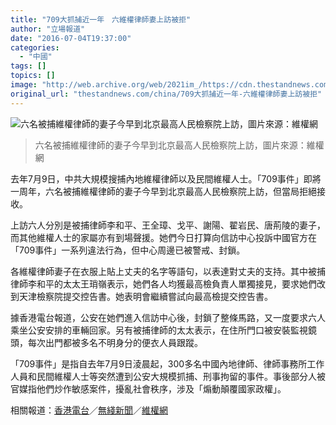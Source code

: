 ```yaml
---
title: "709大抓捕近一年　六維權律師妻上訪被拒"
author: "立場報道"
date: "2016-07-04T19:37:00"
categories:
  - "中國"
tags: []
topics: []
image: "http://web.archive.org/web/2021im_/https://cdn.thestandnews.com/media/photos/cache/photo_2016-07-04_10-38-41_cksSs_1200x0.png"
original_url: "thestandnews.com/china/709大抓捕近一年-六維權律師妻上訪被拒"
---
```

![六名被捕維權律師的妻子今早到北京最高人民檢察院上訪，圖片來源：維權網](http://web.archive.org/web/2021im_/https://cdn.thestandnews.com/media/photos/cache/photo_2016-07-04_10-38-41_cksSs_1200x0.png)

> 六名被捕維權律師的妻子今早到北京最高人民檢察院上訪，圖片來源：維權網

去年7月9日，中共大規模搜捕內地維權律師以及民間維權人士。「709事件」即將一周年，六名被捕維權律師的妻子今早到北京最高人民檢察院上訪，但當局拒絕接收。

上訪六人分別是被捕律師李和平、王全璋、戈平、謝陽、翟岩民、唐荊陵的妻子，而其他維權人士的家屬亦有到場聲援。她們今日打算向信訪中心投訴中國官方在「709事件」一系列違法行為，但中心周邊已被警戒、封鎖。

各維權律師妻子在衣服上貼上丈夫的名字等語句，以表達對丈夫的支持。其中被捕律師李和平的太太王琑嶺表示，她們各人均獲最高檢負責人單獨接見，要求她們改到天津檢察院提交控告書。她表明會繼續嘗試向最高檢提交控告書。

據香港電台報道，公安在她們進入信訪中心後，封鎖了整條馬路，又一度要求六人乘坐公安安排的車輛回家。另有被捕律師的太太表示，在住所門口被安裝監視鏡頭，每次出門都被多名不明身分的便衣人員跟蹤。

「709事件」是指自去年7月9日淩晨起，300多名中國內地律師、律師事務所工作人員和民間維權人士等突然遭到公安大規模抓捕、刑事拘留的事件。事後部分人被官媒指他們炒作敏感案件，擾亂社會秩序，涉及「煽動顛覆國家政權」。

相關報道：[香港電台](http://web.archive.org/web/20210628190209/http://news.rthk.hk/rthk/ch/component/k2/1270439-20160704.htm)／[無綫新聞](http://web.archive.org/web/20210628190209/http://news.tvb.com/greaterchina/577a22866db28c015320c16a/)／[維權網](http://web.archive.org/web/20210628190209/http://wqw2010.blogspot.hk/2016/07/709-6.html)